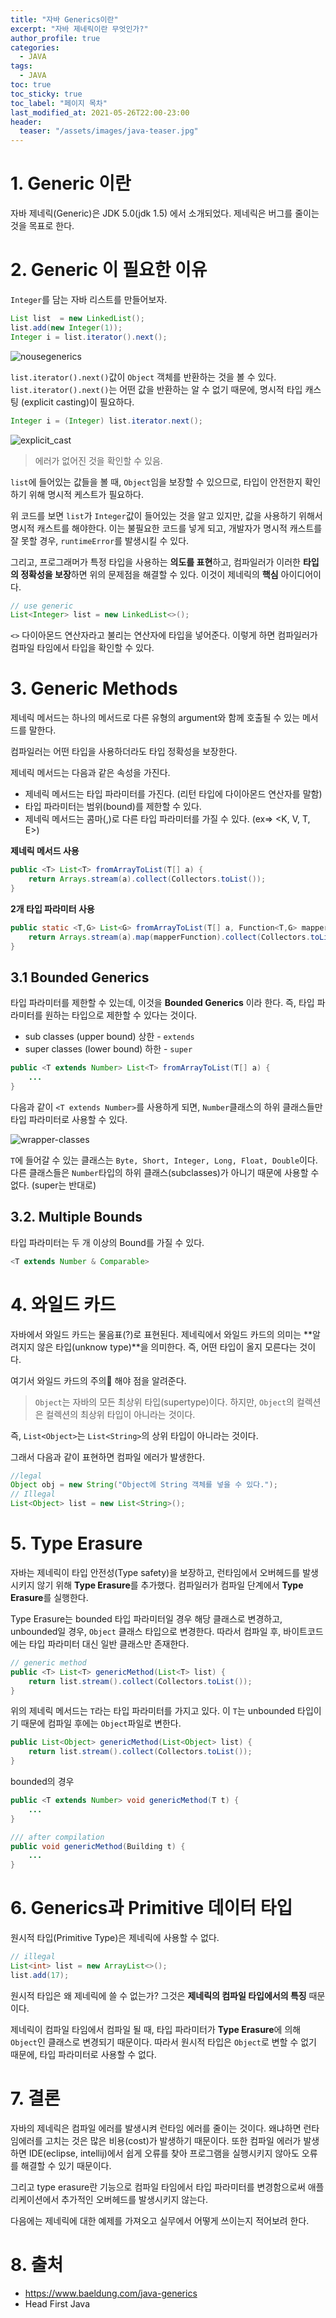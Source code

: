 ```yaml
---
title: "자바 Generics이란"
excerpt: "자바 제네릭이란 무엇인가?"
author_profile: true
categories:
  - JAVA
tags:
  - JAVA
toc: true
toc_sticky: true
toc_label: "페이지 목차"
last_modified_at: 2021-05-26T22:00-23:00
header:
  teaser: "/assets/images/java-teaser.jpg"
---
```


# 1. Generic 이란

자바 제네릭(Generic)은 JDK 5.0(jdk 1.5) 에서 소개되었다. 제네릭은 버그를 줄이는 것을 목표로 한다.

# 2. Generic 이 필요한 이유

`Integer`를 담는 자바 리스트를 만들어보자.

```java
List list  = new LinkedList();
list.add(new Integer(1));
Integer i = list.iterator().next();
```

![nousegenerics](\assets\images\java-study\generics\nousegenerics.png)

`list.iterator().next()`값이 `Object` 객체를 반환하는 것을 볼 수 있다. `list.iterator().next()`는 어떤 값을 반환하는 알 수 없기 때문에, 명시적 타입 캐스팅 (explicit casting)이 필요하다.

```java
Integer i = (Integer) list.iterator.next();
```

![explicit_cast](\assets\images\java-study\generics\explicit_cast.png)

> 에러가 없어진 것을 확인할 수 있음.

`list`에 들어있는 값들을 볼 때, `Object`임을 보장할 수 있으므로, 타입이 안전한지 확인하기 위해 명시적 케스트가 필요하다.

위 코드를 보면 `list`가 `Integer`값이 들어있는 것을 알고 있지만, 값을 사용하기 위해서 명시적 캐스트를 해야한다. 이는 불필요한 코드를 넣게 되고, 개발자가 명시적 캐스트를 잘 못할 경우, `runtimeError`를 발생시킬 수 있다.

그리고, 프로그래머가 특정 타입을 사용하는 **의도를 표현**하고, 컴파일러가 이러한 **타입의 정확성을 보장**하면 위의 문제점을 해결할 수 있다. 이것이 제네릭의 **핵심** 아이디어이다.

```java
// use generic
List<Integer> list = new LinkedList<>();
```

`<>` 다이아몬드 연산자라고 불리는 연산자에 타입을 넣어준다. 이렇게 하면 컴파일러가 컴파일 타임에서 타입을 확인할 수 있다.

# 3. Generic Methods

제네릭 메서드는 하나의 메서드로 다른 유형의 argument와 함께 호출될 수 있는 메서드를 말한다.

컴파일러는 어떤 타입을 사용하더라도 타입 정확성을 보장한다.

제네릭 메서드는 다음과 같은 속성을 가진다.

* 제네릭 메서드는 타입 파라미터를 가진다. (리턴 타입에 다이아몬드 연산자를 말함)
* 타입 파라미터는 범위(bound)를 제한할 수 있다.
* 제네릭 메서드는 콤마(,)로 다른 타입 파라미터를 가질 수 있다. (ex=> <K, V, T, E>)

**제네릭 메서드 사용**

```java
public <T> List<T> fromArrayToList(T[] a) {
    return Arrays.stream(a).collect(Collectors.toList());
}
```

**2개 타입 파라미터 사용**

```java
public static <T,G> List<G> fromArrayToList(T[] a, Function<T,G> mapperFunction) {
    return Arrays.stream(a).map(mapperFunction).collect(Collectors.toList());
}
```

## 3.1 Bounded Generics

타입 파라미터를 제한할 수 있는데, 이것을 **Bounded Generics** 이라 한다. 즉, 타입 파라미터를 원하는 타입으로 제한할 수 있다는 것이다.

* sub classes (upper bound) 상한 - `extends`
* super classes (lower bound) 하한 - `super`

```java
public <T extends Number> List<T> fromArrayToList(T[] a) {
    ...
}
```

다음과 같이 `<T extends Number>`를 사용하게 되면, `Number`클래스의 하위 클래스들만 타입 파라미터로 사용할 수 있다.

![wrapper-classes](\assets\images\java-study\generics\wrapper-classes.png)

`T`에 들어갈 수 있는 클래스는 `Byte, Short, Integer, Long, Float, Double`이다. 다른 클래스들은 `Number`타입의 하위 클래스(subclasses)가 아니기 때문에 사용할 수 없다. (super는 반대로)

## 3.2. Multiple Bounds

타입 파라미터는 두 개 이상의 Bound를 가질 수 있다.

```java
<T extends Number & Comparable>
```

# 4. 와일드 카드

자바에서 와일드 카드는 물음표(?)로 표현된다. 제네릭에서 와일드 카드의 의미는 **알려지지 않은 타입(unknow type)**을 의미한다. 즉, 어떤 타입이 올지 모른다는 것이다.

여기서 와일드 카드의 주의🚧 해야 점을 알려준다.

> `Object`는 자바의 모든 최상위 타입(supertype)이다. 하지만, `Object`의 컬렉션은 컬렉션의 최상위 타입이 아니라는 것이다.

즉, `List<Object>`는 `List<String>`의 상위 타입이 아니라는 것이다.

그래서 다음과 같이 표현하면 컴파일 에러가 발생한다.

```java
//legal
Object obj = new String("Object에 String 객체를 넣을 수 있다.");
// Illegal
List<Object> list = new List<String>();
```

# 5. Type Erasure

자바는 제네릭이 타입 안전성(Type safety)을 보장하고, 런타임에서 오버헤드를 발생시키지 않기 위해 **Type Erasure**를 추가했다. 컴파일러가 컴파일 단계에서 **Type Erasure**를 실행한다.

 Type Erasure는 bounded 타입 파라미터일 경우 해당 클래스로 변경하고, unbounded일 경우, `Object` 클래스 타입으로 변경한다. 따라서 컴파일 후, 바이트코드에는 타입 파라미터 대신 일반 클래스만 존재한다.

```java
// generic method
public <T> List<T> genericMethod(List<T> list) {
    return list.stream().collect(Collectors.toList());
}
```

위의 제네릭 메서드는 `T`라는 타입 파라미터를 가지고 있다. 이 `T`는 unbounded 타입이기 때문에 컴파일 후에는 `Object`파일로 변한다.

```java
public List<Object> genericMethod(List<Object> list) {
    return list.stream().collect(Collectors.toList());
}
```

bounded의 경우

```java
public <T extends Number> void genericMethod(T t) {
    ...
}

/// after compilation
public void genericMethod(Building t) {
    ...
}
```

# 6. Generics과 Primitive 데이터 타입

원시적 타입(Primitive Type)은 제네릭에 사용할 수 없다.

```java
// illegal
List<int> list = new ArrayList<>();
list.add(17);
```

원시적 타입은 왜 제네릭에 쓸 수 없는가? 그것은 **제네릭의 컴파일 타입에서의 특징** 때문이다.

제네릭이 컴파일 타임에서 컴파일 될 때, 타입 파라미터가 **Type Erasure**에 의해 `Object`인 클래스로 변경되기 때문이다. 따라서 원시적 타입은 `Object`로 변할 수 없기 때문에, 타입 파라미터로 사용할 수 없다.

# 7. 결론

자바의 제네릭은 컴파일 에러를 발생시켜 런타임 에러를 줄이는 것이다. 왜냐하면 런타임에러를 고치는 것은 많은 비용(cost)가 발생하기 때문이다. 또한 컴파일 에러가 발생하면 IDE(eclipse, intellij)에서 쉽게 오류를 찾아 프로그램을 실행시키지 않아도 오류를 해결할 수 있기 때문이다.

그리고 type erasure란 기능으로 컴파일 타임에서 타입 파라미터를 변경함으로써 애플리케이션에서 추가적인 오버헤드를 발생시키지 않는다.

다음에는 제네릭에 대한 예제를 가져오고 실무에서 어떻게 쓰이는지 적어보려 한다.

# 8. 출처

* https://www.baeldung.com/java-generics
* Head First Java